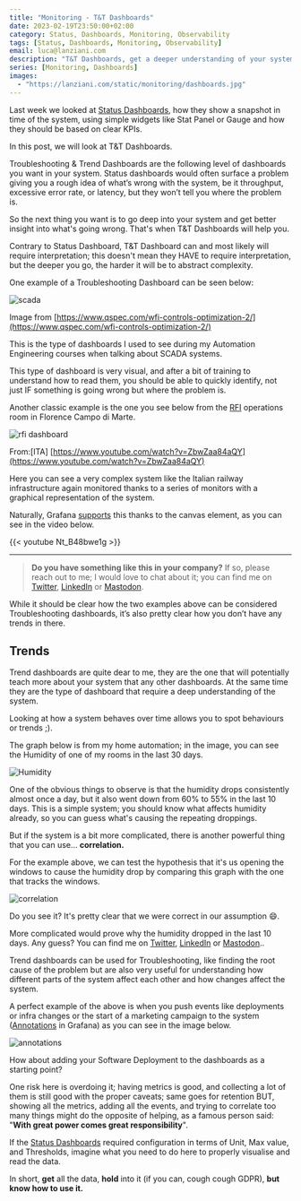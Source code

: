```yaml
---
title: "Monitoring - T&T Dashboards"
date: 2023-02-19T23:50:00+02:00
category: Status, Dashboards, Monitoring, Observability
tags: [Status, Dashboards, Monitoring, Observability]
email: luca@lanziani.com
description: "T&T Dashboards, get a deeper understanding of your system"
series: [Monitoring, Dashboards]
images:
  - "https://lanziani.com/static/monitoring/dashboards.jpg"
---
```


Last week we looked at [Status Dashboards](https://lanziani.com/posts/2023/02/monitoring-status-dashboards/), how they show a snapshot in time of the system, using simple widgets like Stat Panel or Gauge and how they should be based on clear KPIs.

In this post, we will look at T&T Dashboards.

<!--more-->

Troubleshooting & Trend Dashboards are the following level of dashboards you want in your system. Status dashboards would often surface a problem giving you a rough idea of what’s wrong with the system, be it throughput, excessive error rate, or latency, but they won’t tell you where the problem is.

So the next thing you want is to go deep into your system and get better insight into what's going wrong. That's when T&T Dashboards will help you.

Contrary to Status Dashboard, T&T Dashboard can and most likely will require interpretation; this doesn't mean they HAVE to require interpretation, but the deeper you go, the harder it will be to abstract complexity.

One example of a Troubleshooting Dashboard can be seen below:

![scada](/static/monitoring/scada.png)

Image from [https://www.qspec.com/wfi-controls-optimization-2/](https://www.qspec.com/wfi-controls-optimization-2/)

This is the type of dashboards I used to see during my Automation Engineering courses when talking about SCADA systems.

This type of dashboard is very visual, and after a bit of training to understand how to read them, you should be able to quickly identify, not just IF something is going wrong but where the problem is.

Another classic example is the one you see below from the [RFI](https://en.wikipedia.org/wiki/Rete_Ferroviaria_Italiana) operations room in Florence Campo di Marte.

![rfi dashboard](/static/monitoring/rfi.png)

From:[ITA] [https://www.youtube.com/watch?v=ZbwZaa84aQY](https://www.youtube.com/watch?v=ZbwZaa84aQY)

Here you can see a very complex system like the Italian railway infrastructure again monitored thanks to a series of monitors with a graphical representation of the system.

Naturally, Grafana [supports](https://grafana.com/docs/grafana/latest/panels-visualizations/visualizations/canvas/) this thanks to the canvas element, as you can see in the video below.

{{< youtube Nt_B48bwe1g >}}

---

> **Do you have something like this in your company?** If so, please reach out to me; I would love to chat about it; you can find me on [Twitter](https://twitter.com/lucalanziani/status/1627441308867391492), [LinkedIn](https://www.linkedin.com/posts/lucalanziani_monitoring-tt-dashboards-activity-7033207439365746688-VshX) or [Mastodon](https://mastodon.uno/@lucalanziani/109893839771327639).

While it should be clear how the two examples above can be considered Troubleshooting dashboards, it’s also pretty clear how you don’t have any trends in there.

## Trends

Trend dashboards are quite dear to me, they are the one that will potentially teach more about your system that any other dashboards. At the same time they are the type of dashboard that require a deep understanding of the system.

Looking at how a system behaves over time allows you to spot behaviours or trends ;).

The graph below is from my home automation; in the image, you can see the Humidity of one of my rooms in the last 30 days.

![Humidity](/static/monitoring/humidity.png)

One of the obvious things to observe is that the humidity drops consistently almost once a day, but it also went down from 60% to 55% in the last 10 days. This is a simple system; you should know what affects humidity already, so you can guess what's causing the repeating droppings.

But if the system is a bit more complicated, there is another powerful thing that you can use… **correlation.**

For the example above, we can test the hypothesis that it's us opening the windows to cause the humidity drop by comparing this graph with the one that tracks the windows.

![correlation](/static/monitoring/correlation.png)

Do you see it? It's pretty clear that we were correct in our assumption 😄.

More complicated would prove why the humidity dropped in the last 10 days. Any guess? You can find me on [Twitter](https://twitter.com/lucalanziani/status/1627441308867391492), [LinkedIn](https://www.linkedin.com/posts/lucalanziani_monitoring-tt-dashboards-activity-7033207439365746688-VshX) or [Mastodon](https://mastodon.uno/@lucalanziani/109893839771327639)..

Trend dashboards can be used for Troubleshooting, like finding the root cause of the problem but are also very useful for understanding how different parts of the system affect each other and how changes affect the system.

A perfect example of the above is when you push events like deployments or infra changes or the start of a marketing campaign to the system ([Annotations](https://grafana.com/docs/grafana/latest/panels-visualizations/visualizations/annotations/) in Grafana) as you can see in the image below.

![annotations](/static/monitoring/annotations.png)

How about adding your Software Deployment to the dashboards as a starting point?

One risk here is overdoing it; having metrics is good, and collecting a lot of them is still good with the proper caveats; same goes for retention BUT, showing all the metrics, adding all the events, and trying to correlate too many things might do the opposite of helping, as a famous person said: "**With great power comes great responsibility**".

If the [Status Dashboards](https://lanziani.com/posts/2023/02/monitoring-status-dashboards/) required configuration in terms of Unit, Max value, and Thresholds, imagine what you need to do here to properly visualise and read the data.

In short, **get** all the data, **hold** into it (if you can, cough cough GDPR), **but know how to use it.**

